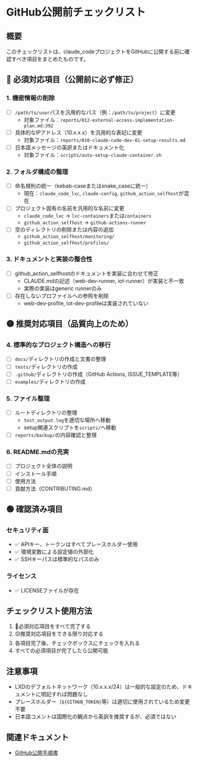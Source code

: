 # GitHub公開前チェックリスト

## 概要
このチェックリストは、claude_codeプロジェクトをGitHubに公開する前に確認すべき項目をまとめたものです。

## 🔴 必須対応項目（公開前に必ず修正）

### 1. 機密情報の削除
- [ ] `/path/to/user`パスを汎用的なパス（例：`/path/to/project`）に変更
  - 対象ファイル：`reports/012-external-access-implementation-plan.md:392`
- [ ] 具体的なIPアドレス（10.x.x.x）を汎用的な表記に変更
  - 対象ファイル：`reports/010-claude-code-dev-01-setup-results.md`
- [ ] 日本語メッセージの英訳またはドキュメント化
  - 対象ファイル：`scripts/auto-setup-claude-container.sh`

### 2. フォルダ構成の整理
- [ ] 命名規則の統一（kebab-caseまたはsnake_caseに統一）
  - 現在：`claude_code_lxc`, `claude-config`, `github_action_selfhost`が混在
- [ ] プロジェクト固有の名前を汎用的な名前に変更
  - `claude_code_lxc` → `lxc-containers`または`containers`
  - `github_action_selfhost` → `github-actions-runner`
- [ ] 空のディレクトリの削除または内容の追加
  - `github_action_selfhost/monitoring/`
  - `github_action_selfhost/profiles/`

### 3. ドキュメントと実装の整合性
- [ ] github_action_selfhostのドキュメントを実装に合わせて修正
  - CLAUDE.mdの記述（web-dev-runner, iot-runner）が実装と不一致
  - 実際の実装はgeneric runnerのみ
- [ ] 存在しないプロファイルへの参照を削除
  - web-dev-profile, iot-dev-profileは実装されていない

## 🟡 推奨対応項目（品質向上のため）

### 4. 標準的なプロジェクト構造への移行
- [ ] `docs/`ディレクトリの作成と文書の整理
- [ ] `tests/`ディレクトリの作成
- [ ] `.github/`ディレクトリの作成（GitHub Actions, ISSUE_TEMPLATE等）
- [ ] `examples/`ディレクトリの作成

### 5. ファイル整理
- [ ] ルートディレクトリの整理
  - `test_output.log`を適切な場所へ移動
  - setup関連スクリプトを`scripts/`へ移動
- [ ] `reports/backup/`の内容確認と整理

### 6. README.mdの充実
- [ ] プロジェクト全体の説明
- [ ] インストール手順
- [ ] 使用方法
- [ ] 貢献方法（CONTRIBUTING.md）

## 🟢 確認済み項目

### セキュリティ面
- ✅ APIキー、トークンはすべてプレースホルダー使用
- ✅ 環境変数による設定値の外部化
- ✅ SSHキーパスは標準的なパスのみ

### ライセンス
- ✅ LICENSEファイルが存在

## チェックリスト使用方法

1. 🔴必須対応項目をすべて完了する
2. 🟡推奨対応項目をできる限り対応する
3. 各項目完了後、チェックボックスにチェックを入れる
4. すべての必須項目が完了したら公開可能

## 注意事項

- LXDのデフォルトネットワーク（10.x.x.x/24）は一般的な設定のため、ドキュメントに明記すれば問題なし
- プレースホルダー（`${GITHUB_TOKEN}`等）は適切に使用されているため変更不要
- 日本語コメントは国際化の観点から英訳を推奨するが、必須ではない

## 関連ドキュメント
- [GitHub公開手順書](./github-publish-procedure.md)